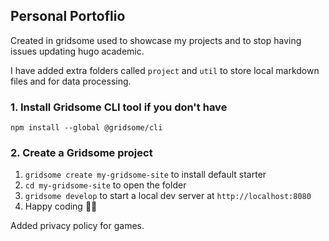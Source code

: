 ## Personal Portoflio

Created in gridsome used to showcase my projects and to stop having issues updating hugo academic.


I have added extra folders called `project` and `util` to store local markdown files and for data processing.

### 1. Install Gridsome CLI tool if you don't have

`npm install --global @gridsome/cli`

### 2. Create a Gridsome project

1. `gridsome create my-gridsome-site` to install default starter
2. `cd my-gridsome-site` to open the folder
3. `gridsome develop` to start a local dev server at `http://localhost:8080`
4. Happy coding 🎉🙌

Added privacy policy for games.